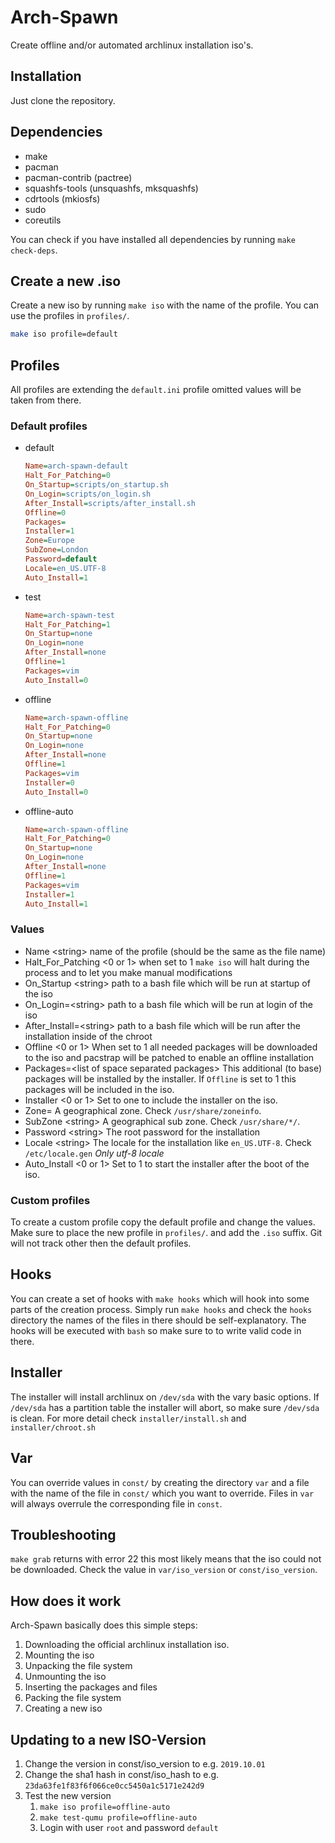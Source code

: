# Arch-Spawn

Create offline and/or automated archlinux installation iso's.

## Installation

Just clone the repository.

## Dependencies

* make
* pacman
* pacman-contrib (pactree)
* squashfs-tools (unsquashfs, mksquashfs)
* cdrtools (mkiosfs)
* sudo
* coreutils

You can check if you have installed all dependencies by running `make check-deps`.

## Create a new .iso

Create a  new iso by running `make iso` with the name of the profile.  You can use the profiles in `profiles/`.

```bash
make iso profile=default
```

## Profiles

All profiles are extending the `default.ini` profile omitted values will be taken from there.

### Default profiles

- default

  ```ini
  Name=arch-spawn-default
  Halt_For_Patching=0
  On_Startup=scripts/on_startup.sh
  On_Login=scripts/on_login.sh
  After_Install=scripts/after_install.sh
  Offline=0
  Packages=
  Installer=1
  Zone=Europe
  SubZone=London
  Password=default
  Locale=en_US.UTF-8
  Auto_Install=1
  ```

- test

  ```ini
  Name=arch-spawn-test
  Halt_For_Patching=1
  On_Startup=none
  On_Login=none
  After_Install=none
  Offline=1
  Packages=vim
  Auto_Install=0
  ```

- offline

  ```ini
  Name=arch-spawn-offline
  Halt_For_Patching=0
  On_Startup=none
  On_Login=none
  After_Install=none
  Offline=1
  Packages=vim
  Installer=0
  Auto_Install=0
  ```

- offline-auto

  ```ini
  Name=arch-spawn-offline
  Halt_For_Patching=0
  On_Startup=none
  On_Login=none
  After_Install=none
  Offline=1
  Packages=vim
  Installer=1
  Auto_Install=1
  ```

### Values

* Name \<string> name of the profile (should be the same as the file name)
* Halt_For_Patching \<0 or 1> when set to 1 `make iso` will halt during the process and to let you make manual modifications
* On_Startup \<string> path to a bash file which will be run at startup of the iso
* On_Login=\<string> path to a bash file which will be run at login of the iso
* After_Install=\<string> path to a bash file which will be run after the installation inside of the chroot
* Offline \<0 or 1> When set to 1 all needed packages will be downloaded to the iso and pacstrap will be patched to enable an offline installation
* Packages=\<list of space separated packages> This additional (to base) packages will be installed by the installer. If `Offline` is set to 1 this packages will be included in the iso.
* Installer \<0 or 1> Set to one to include the installer on the iso.
* Zone=<string> A geographical zone. Check `/usr/share/zoneinfo`.
* SubZone \<string> A geographical sub zone. Check `/usr/share/*/`.
* Password \<string> The root password for the installation
* Locale \<string> The locale for the installation like `en_US.UTF-8`. Check `/etc/locale.gen` *Only utf-8 locale*
* Auto_Install \<0 or 1> Set to 1 to start the installer after the boot of the iso.

### Custom profiles

To create a custom profile copy the default profile and change the values. Make sure to place the new profile in `profiles/`.  and add the `.iso` suffix. Git will not track other then the default profiles.

## Hooks

You can create a set of hooks with `make hooks` which will hook into some parts of the creation process. Simply run `make hooks` and check the `hooks` directory the names of the  files in there should be self-explanatory. The hooks will be executed with `bash` so make sure to to write valid code in there.

## Installer

The installer will install archlinux on `/dev/sda` with the vary basic options. If `/dev/sda` has a partition table the installer will abort, so make sure `/dev/sda` is clean. For more detail check `installer/install.sh` and `installer/chroot.sh`

## Var

You can override values in `const/` by creating the directory `var` and a file with the name of the file in `const/` which you want to override. Files in `var` will always overrule the corresponding file in `const`.

## Troubleshooting

`make grab` returns with error 22 this most likely means that the iso could not be downloaded. Check the value in `var/iso_version` or `const/iso_version`.

## How does it work

Arch-Spawn basically does this simple steps:

1. Downloading the official archlinux installation iso.
2. Mounting the iso
3. Unpacking the file system
4. Unmounting the iso
5. Inserting the packages and files
6. Packing the file system
7. Creating a new iso

## Updating to a new ISO-Version

1. Change the version in const/iso_version to e.g. `2019.10.01`
2. Change the sha1 hash in const/iso_hash to e.g. `23da63fe1f83f6f066ce0cc5450a1c5171e242d9`
3. Test the new version
   1. `make iso profile=offline-auto`
   2. `make test-qumu profile=offline-auto`
   3. Login with user `root` and password `default`










